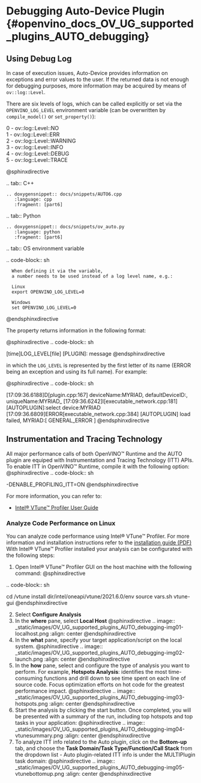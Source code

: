 # Debugging Auto-Device Plugin {#openvino_docs_OV_UG_supported_plugins_AUTO_debugging}

## Using Debug Log
In case of execution issues, Auto-Device provides information on exceptions and error values to the user. If the returned data is not enough for debugging purposes, more information may be acquired by means of `ov::log::Level`.

There are six levels of logs, which can be called explicitly or set via the `OPENVINO_LOG_LEVEL` environment variable (can be overwritten by `compile_model()` or `set_property()`):

0 - ov::log::Level::NO  
1 - ov::log::Level::ERR  
2 - ov::log::Level::WARNING  
3 - ov::log::Level::INFO  
4 - ov::log::Level::DEBUG  
5 - ov::log::Level::TRACE  

@sphinxdirective

.. tab:: C++

    .. doxygensnippet:: docs/snippets/AUTO6.cpp
       :language: cpp
       :fragment: [part6]
 
.. tab:: Python

    .. doxygensnippet:: docs/snippets/ov_auto.py
       :language: python
       :fragment: [part6]

.. tab:: OS environment variable

   .. code-block:: sh

      When defining it via the variable, 
      a number needs to be used instead of a log level name, e.g.:
      
      Linux
      export OPENVINO_LOG_LEVEL=0
      
      Windows
      set OPENVINO_LOG_LEVEL=0
@endsphinxdirective

The property returns information in the following format:

@sphinxdirective
.. code-block:: sh

   [time]LOG_LEVEL[file] [PLUGIN]: message
@endsphinxdirective

in which the `LOG_LEVEL` is represented by the first letter of its name (ERROR being an exception and using its full name). For example:

@sphinxdirective
.. code-block:: sh

   [17:09:36.6188]D[plugin.cpp:167] deviceName:MYRIAD, defaultDeviceID:, uniqueName:MYRIAD_
   [17:09:36.6242]I[executable_network.cpp:181] [AUTOPLUGIN]:select device:MYRIAD
   [17:09:36.6809]ERROR[executable_network.cpp:384] [AUTOPLUGIN] load failed, MYRIAD:[ GENERAL_ERROR ]
@endsphinxdirective


## Instrumentation and Tracing Technology

All major performance calls of both OpenVINO™ Runtime and the AUTO plugin are equiped with Instrumentation and Tracing Technology (ITT) APIs. To enable ITT in OpenVINO™ Runtime, compile it with the following option:
@sphinxdirective
.. code-block:: sh

   -DENABLE_PROFILING_ITT=ON
@endsphinxdirective

For more information, you can refer to:
* [Intel® VTune™ Profiler User Guide](https://www.intel.com/content/www/us/en/develop/documentation/vtune-help/top/api-support/instrumentation-and-tracing-technology-apis.html)

### Analyze Code Performance on Linux

You can analyze code performance using Intel® VTune™ Profiler. For more information and installation instructions refer to the [installation guide (PDF)](https://software.intel.com/content/www/us/en/develop/download/intel-vtune-install-guide-linux-os.html)
With Intel® VTune™ Profiler installed your analysis can be configurated with the following steps:

1. Open Intel® VTune™ Profiler GUI on the host machine with the following command:
@sphinxdirective

.. code-block:: sh

   cd /vtune install dir/intel/oneapi/vtune/2021.6.0/env
   source vars.sh
   vtune-gui
@endsphinxdirective

2. Select **Configure Analysis**
3. In the **where** pane, select **Local Host**
@sphinxdirective
.. image:: _static/images/OV_UG_supported_plugins_AUTO_debugging-img01-localhost.png
   :align: center
@endsphinxdirective
4. In the **what** pane, specify your target application/script on the local system.
@sphinxdirective
.. image:: _static/images/OV_UG_supported_plugins_AUTO_debugging-img02-launch.png
   :align: center
@endsphinxdirective
5. In the **how** pane, select and configure the type of analysis you want to perform. For example, **Hotspots Analysis**:
identifies the most time-consuming functions and drill down to see time spent on each line of source code. Focus optimization efforts on hot code for the greatest performance impact.
@sphinxdirective
.. image:: _static/images/OV_UG_supported_plugins_AUTO_debugging-img03-hotspots.png
   :align: center
@endsphinxdirective
6.	Start the analysis by clicking the start button. Once completed, you will be presented with a summary of the run, including top hotspots and top tasks in your application:
@sphinxdirective
.. image:: _static/images/OV_UG_supported_plugins_AUTO_debugging-img04-vtunesummary.png
   :align: center
@endsphinxdirective
7. To analyze ITT info related to the Auto plugin, click on the **Bottom-up** tab, and choose the **Task Domain/Task Type/Function/Call Stack** from the dropdown list - Auto plugin-related ITT info is under the MULTIPlugin task domain:
@sphinxdirective
.. image:: _static/images/OV_UG_supported_plugins_AUTO_debugging-img05-vtunebottomup.png
   :align: center
@endsphinxdirective
